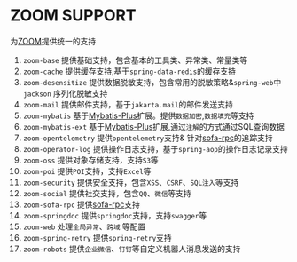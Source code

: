 # ZOOM SUPPORT

为[ZOOM](https://github.com/zoom-projects)提供统一的支持

1. `zoom-base` 提供基础支持，包含基本的工具类、异常类、常量类等
2. `zoom-cache` 提供缓存支持,基于`spring-data-redis`的缓存支持
3. `zoom-desensitize` 提供数据脱敏支持，包含常用的脱敏策略&`spring-web`中`jackson` 序列化脱敏支持
4. `zoom-mail` 提供邮件支持，基于`jakarta.mail`的邮件发送支持
5. `zoom-mybatis` 基于[Mybatis-Plus](https://github.com/baomidou/mybatis-plus)扩展。提供`数据加密`,`数据填充`等支持
6. `zoom-mybatis-ext` 基于[Mybatis-Plus](https://github.com/baomidou/mybatis-plus)扩展,通过`注解`的方式通过SQL查询数据
7. `zoom-opentelemetry` 提供`opentelemetry`支持& 针对[sofa-rpc](https://github.com/sofastack/sofa-rpc)的追踪支持
8. `zoom-operator-log` 提供操作日志支持，基于`spring-aop`的操作日志记录支持
9. `zoom-oss` 提供对象存储支持，支持`S3`等
10. `zoom-poi` 提供`POI`支持，支持`Excel`等
11. `zoom-security` 提供安全支持，包含`XSS`、`CSRF`、`SQL注入`等支持
12. `zoom-social` 提供社交支持，包含`QQ`、`微信`等支持
13. `zoom-sofa-rpc` 提供[sofa-rpc](https://github.com/sofastack/sofa-rpc)支持
14. `zoom-springdoc` 提供`springdoc`支持，支持`swagger`等
15. `zoom-web` 处理`全局异常`、`跨域` 等配置
16. `zoom-spring-retry` 提供`spring-retry`支持
17. `zoom-robots` 提供`企业微信`、`钉钉`等自定义机器人消息发送的支持
